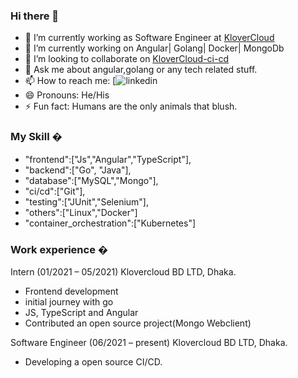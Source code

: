 ### Hi there 👋

- 🔭 I’m currently working as Software Engineer at <a href="https://klovercloud.com/" rel="nofollow">KloverCloud</a>
- 🌱 I’m currently working on Angular| Golang| Docker| MongoDb
- 👯 I’m looking to collaborate on <a href="https://github.com/klovercloud-ci-cd" rel="nofollow">KloverCloud-ci-cd</a>
- 💬 Ask me about angular,golang or any tech related stuff.
- 📫 How to reach me: [![linkedin](https://www.linkedin.com/in/md-shabrul-islam-235baa194/)
- 😄 Pronouns: He/His
- ⚡ Fun fact: Humans are the only animals that blush.


### My Skill �
- "frontend":["Js","Angular","TypeScript"],
- "backend":["Go", "Java"],
- "database":["MySQL","Mongo"],
- "ci/cd":["Git"],
- "testing":["JUnit","Selenium"],
- "others":["Linux","Docker"]
- "container_orchestration":["Kubernetes"]


### Work experience �
Intern (01/2021 – 05/2021) Klovercloud BD LTD, Dhaka.

- Frontend development
- initial journey with go
- JS, TypeScript and Angular
- Contributed an open source project(Mongo Webclient)




Software Engineer (06/2021 – present) Klovercloud BD LTD, Dhaka.

- Developing a open source CI/CD.
